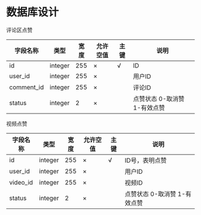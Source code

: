 # 数据库设计

评论区点赞

| 字段名称   |  类型   | 宽度 | 允许空值 | 主键 | 说明                         |
| ---------- | :-----: | ---- | -------- | ---- | ---------------------------- |
| id         | integer | 255  | ×        | √    | ID                           |
| user_id    | integer | 255  | ×        |      | 用户ID                       |
| comment_id | integer | 255  | ×        |      | 评论ID                       |
| status     | integer | 2    | ×        |      | 点赞状态 0-取消赞 1-有效点赞 |

视频点赞

| 字段名称 |  类型   | 宽度 | 允许空值 | 主键 | 说明                         |
| -------- | :-----: | ---- | -------- | ---- | ---------------------------- |
| id       | integer | 255  | ×        | √    | ID号，表明点赞               |
| user_id  | integer | 255  | ×        |      | 用户ID                       |
| video_id | integer | 255  | ×        |      | 视频ID                       |
| status   | integer | 2    | ×        |      | 点赞状态 0-取消赞 1-有效点赞 |

